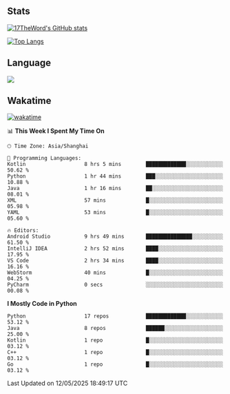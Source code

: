 ## Stats

[![17TheWord's GitHub stats](https://github-readme-stats.vercel.app/api?username=17TheWord&count_private=true&show_icons=true)](https://github.com/anuraghazra/github-readme-stats)

[![Top Langs](https://github-readme-stats.vercel.app/api/top-langs/?username=17TheWord&layout=compact&hide=html)](https://github.com/anuraghazra/github-readme-stats)

## Language

<img align="center" src="https://github-readme-stats-theword.vercel.app/api/wakatime?username=559772f0-9c03-4114-9e11-1b4b8b998e10&layout=compact&theme=dracula&hide_border=true">

## Wakatime

[![wakatime](https://wakatime.com/badge/user/559772f0-9c03-4114-9e11-1b4b8b998e10.svg)](https://wakatime.com/@559772f0-9c03-4114-9e11-1b4b8b998e10)

<!--START_SECTION:waka-->
📊 **This Week I Spent My Time On** 

```text
🕑︎ Time Zone: Asia/Shanghai

💬 Programming Languages: 
Kotlin                   8 hrs 5 mins        █████████████░░░░░░░░░░░░   50.62 % 
Python                   1 hr 44 mins        ███░░░░░░░░░░░░░░░░░░░░░░   10.88 % 
Java                     1 hr 16 mins        ██░░░░░░░░░░░░░░░░░░░░░░░   08.01 % 
XML                      57 mins             █░░░░░░░░░░░░░░░░░░░░░░░░   05.98 % 
YAML                     53 mins             █░░░░░░░░░░░░░░░░░░░░░░░░   05.60 % 

🔥 Editors: 
Android Studio           9 hrs 49 mins       ███████████████░░░░░░░░░░   61.50 % 
IntelliJ IDEA            2 hrs 52 mins       ████░░░░░░░░░░░░░░░░░░░░░   17.95 % 
VS Code                  2 hrs 34 mins       ████░░░░░░░░░░░░░░░░░░░░░   16.16 % 
WebStorm                 40 mins             █░░░░░░░░░░░░░░░░░░░░░░░░   04.25 % 
PyCharm                  0 secs              ░░░░░░░░░░░░░░░░░░░░░░░░░   00.08 % 
```

**I Mostly Code in Python** 

```text
Python                   17 repos            █████████████░░░░░░░░░░░░   53.12 % 
Java                     8 repos             ██████░░░░░░░░░░░░░░░░░░░   25.00 % 
Kotlin                   1 repo              █░░░░░░░░░░░░░░░░░░░░░░░░   03.12 % 
C++                      1 repo              █░░░░░░░░░░░░░░░░░░░░░░░░   03.12 % 
Go                       1 repo              █░░░░░░░░░░░░░░░░░░░░░░░░   03.12 % 
```




 Last Updated on 12/05/2025 18:49:17 UTC
<!--END_SECTION:waka-->
